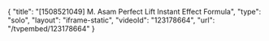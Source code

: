 {
    "title": "[1508521049] M. Asam Perfect Lift Instant Effect Formula",
    "type": "solo",
    "layout": "iframe-static",
    "videoId": "123178664",
    "url": "\/tvpembed\/123178664"
}